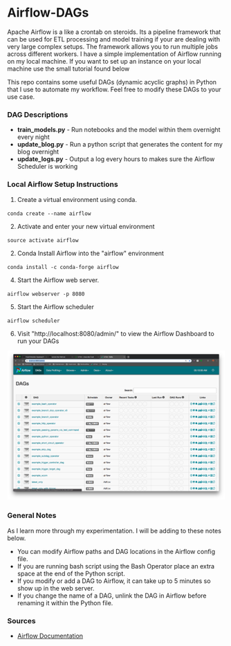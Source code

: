 # Airflow-DAGs

Apache Airflow is a like a crontab on steroids. Its a pipeline framework that can be used for ETL processing and model training if your are dealing with very large complex setups. The framework allows you to run multiple jobs across different workers. I have a simple implementation of Airflow running on my local machine. If you want to set up an instance on your local machine use the small tutorial found below

This repo contains some useful DAGs (dynamic acyclic graphs) in Python that I use to automate my workflow. Feel free to modify these DAGs to your use case.

### DAG Descriptions

- **train_models.py** - Run notebooks and the model within them overnight every night
- **update_blog.py** - Run a python script that generates the content for my blog overnight
- **update_logs.py** - Output a log every hours to makes sure the Airflow Scheduler is working

### Local Airflow Setup Instructions

1. Create a virtual environment using conda.

`conda create --name airflow`

2. Activate and enter your new virtual environment

`source activate airflow`

2. Conda Install Airflow into the "airflow" environment

`conda install -c conda-forge airflow`

4. Start the Airflow web server.

`airflow webserver -p 8080`

5. Start the Airflow scheduler

`airflow scheduler`

6. Visit "http://localhost:8080/admin/" to view the Airflow Dashboard to run your DAGs

![Image](./Images/local_airflow.png)

### General Notes

As I learn more through my experimentation. I will be adding to these notes below.

- You can modify Airflow paths and DAG locations in the Airflow config file.
- If you are running bash script using the Bash Operator place an extra space at the end of the Python script.
- If you modify or add a DAG to Airflow, it can take up to 5 minutes so show up in the web server.
- If you change the name of a DAG, unlink the DAG in Airflow before renaming it within the Python file.


### Sources

- [Airflow Documentation](https://airflow.apache.org/)
